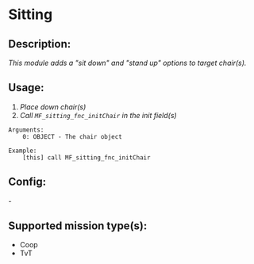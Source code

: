 # Sitting
## Description:
_This module adds a "sit down" and "stand up" options to target chair(s)._

## Usage:
1. _Place down chair(s)_
2. _Call `MF_sitting_fnc_initChair` in the init field(s)_

```
Arguments:
    0: OBJECT - The chair object

Example:
    [this] call MF_sitting_fnc_initChair
```

## Config:
\-

## Supported mission type(s):
 - Coop
 - TvT

